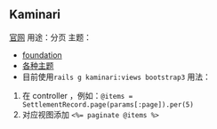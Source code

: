 ## Kaminari
[官网](https://github.com/amatsuda/kaminari/blob/master/README.rdoc)
用途：分页
主题：
 - [foundation](http://foundation.zurb.com/sites/docs/v/5.5.3/components/pagination.html)
 - [各种主题](https://github.com/amatsuda/kaminari_themes)
 - 目前使用`rails g kaminari:views bootstrap3`
用法：
 1. 在 controller ，例如：`@items = SettlementRecord.page(params[:page]).per(5)`
 2. 对应视图添加 `<%= paginate @items %>`

